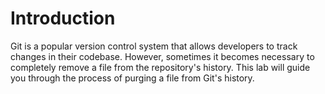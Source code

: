 # Introduction

Git is a popular version control system that allows developers to track changes in their codebase. However, sometimes it becomes necessary to completely remove a file from the repository's history. This lab will guide you through the process of purging a file from Git's history.
